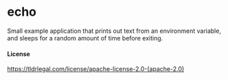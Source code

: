 echo
====

Small example application that prints out text from an environment variable, and sleeps for a random amount of time before exiting.


#### License

https://tldrlegal.com/license/apache-license-2.0-(apache-2.0)
